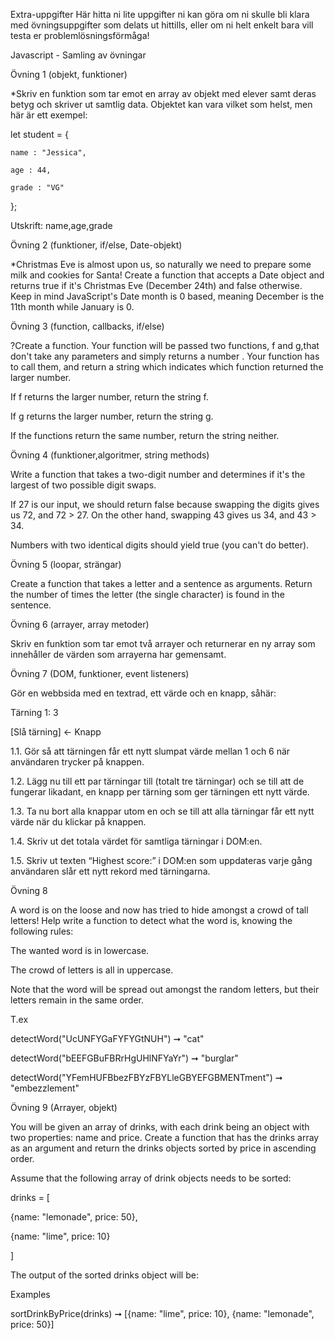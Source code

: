 Extra-uppgifter
Här hitta ni lite uppgifter ni kan göra om ni skulle bli klara med övningsuppgifter som delats ut hittills, eller om ni helt enkelt bara vill testa er problemlösningsförmåga!


Javascript - Samling av övningar


Övning 1 (objekt, funktioner)

*Skriv en funktion som tar emot en array av objekt med elever samt deras betyg och skriver ut samtlig data. Objektet kan vara vilket som helst, men här är ett exempel:

let student = {

    name : "Jessica",

    age : 44,

    grade : "VG"

};


Utskrift: name,age,grade


Övning 2 (funktioner, if/else, Date-objekt)


*Christmas Eve is almost upon us, so naturally we need to prepare some milk and cookies for Santa! Create a function that accepts a Date object and returns true if it's Christmas Eve (December 24th) and false otherwise. Keep in mind JavaScript's Date month is 0 based, meaning December is the 11th month while January is 0.


Övning 3 (function, callbacks, if/else)


?Create a function. Your function will be passed two functions, f and g,that don't take any parameters and simply returns a number . Your function has to call them, and return a string which indicates which function returned the larger number.

If f returns the larger number, return the string f.

If g returns the larger number, return the string g.

If the functions return the same number, return the string neither.


Övning 4 (funktioner,algoritmer, string methods)


Write a function that takes a two-digit number and determines if it's the largest of two possible digit swaps.

If 27 is our input, we should return false because swapping the digits gives us 72, and 72 > 27. On the other hand, swapping 43 gives us 34, and 43 > 34.

Numbers with two identical digits should yield true (you can't do better).


Övning 5 (loopar, strängar)

Create a function that takes a letter and a sentence as arguments. Return the number of times the letter (the single character) is found in the sentence.



Övning 6 (arrayer, array metoder)

Skriv en funktion som tar emot två arrayer och returnerar en ny array som innehåller de värden som arrayerna har gemensamt.

Övning 7 (DOM, funktioner, event listeners)

Gör en webbsida med en textrad, ett värde och en knapp, såhär:


Tärning 1: <span id="dice_1">3</span>

[Slå tärning] ← Knapp


1.1. Gör så att tärningen får ett nytt slumpat värde mellan 1 och 6 när användaren trycker på knappen.

1.2. Lägg nu till ett par tärningar till (totalt tre tärningar) och se till att de fungerar likadant, en knapp per tärning som ger tärningen ett nytt värde.

1.3. Ta nu bort alla knappar utom en och se till att alla tärningar får ett nytt värde när du klickar på knappen.

1.4. Skriv ut det totala värdet för samtliga tärningar i DOM:en.

1.5. Skriv ut texten “Highest score:” i DOM:en som uppdateras varje gång användaren slår ett nytt rekord med tärningarna. 


Övning 8


A word is on the loose and now has tried to hide amongst a crowd of tall letters! Help write a function to detect what the word is, knowing the following rules:

The wanted word is in lowercase.

The crowd of letters is all in uppercase.

Note that the word will be spread out amongst the random letters, but their letters remain in the same order.


T.ex

detectWord("UcUNFYGaFYFYGtNUH") ➞ "cat"

detectWord("bEEFGBuFBRrHgUHlNFYaYr") ➞ "burglar"

detectWord("YFemHUFBbezFBYzFBYLleGBYEFGBMENTment") ➞ "embezzlement"



Övning 9 (Arrayer, objekt)


You will be given an array of drinks, with each drink being an object with two properties: name and price. Create a function that has the drinks array as an argument and return the drinks objects sorted by price in ascending order.


Assume that the following array of drink objects needs to be sorted:


drinks = [

  {name: "lemonade", price: 50},

  {name: "lime", price: 10}

]

The output of the sorted drinks object will be:


Examples

sortDrinkByPrice(drinks) ➞ [{name: "lime", price: 10}, {name: "lemonade", price: 50}]

